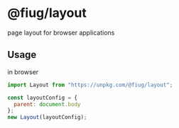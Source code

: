 # @fiug/layout
page layout for browser applications


## Usage

in browser
```javascript
import Layout from "https://unpkg.com/@fiug/layout";

const layoutConfig = {
  parent: document.body
};
new Layout(layoutConfig);
```
